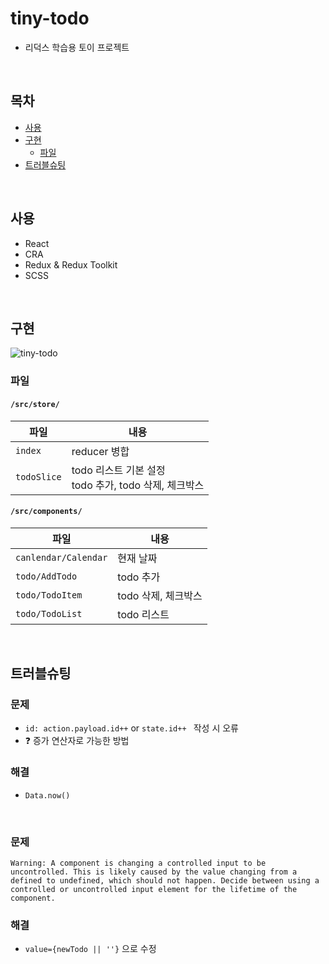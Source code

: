 # tiny-todo
- 리덕스 학습용 토이 프로젝트

<br/>

## 목차
- [사용](#사용)
- [구현](#구현)
	- [파일](#파일)
- [트러블슈팅](#트러블슈팅)

<br/>

## 사용
- React
- CRA
- Redux & Redux Toolkit
- SCSS

<br/>

## 구현
![tiny-todo](https://user-images.githubusercontent.com/90893596/172002245-8e8fcf5b-0a0b-4ae3-9259-e870ddd494c6.png)
<br/>
### 파일
#### `/src/store/`
|파일|내용|
|---|---|
|`index`|reducer 병합|
|`todoSlice`|todo 리스트 기본 설정<br/>todo 추가, todo 삭제, 체크박스|

#### `/src/components/`
|파일|내용|
|---|---|
|`canlendar/Calendar`|현재 날짜|
|`todo/AddTodo`|todo 추가|
|`todo/TodoItem`|todo 삭제, 체크박스|
|`todo/TodoList`|todo 리스트|

<br/>

## 트러블슈팅

### 문제
- `id: action.payload.id++` or `state.id++ ` 작성 시 오류
- ❓ 증가 연산자로 가능한 방법

### 해결
- `Data.now()`

<br/>

### 문제
```shell
Warning: A component is changing a controlled input to be uncontrolled. This is likely caused by the value changing from a defined to undefined, which should not happen. Decide between using a controlled or uncontrolled input element for the lifetime of the component.
```

### 해결
- `value={newTodo || ''}` 으로 수정
